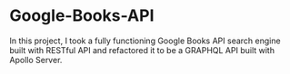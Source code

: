 # Google-Books-API
In this project, I took a fully functioning Google Books API search engine built with RESTful API and refactored it to be a GRAPHQL API built with Apollo Server. 

